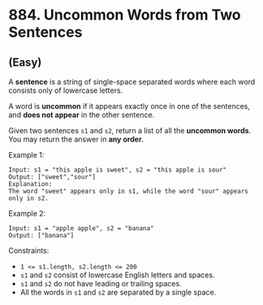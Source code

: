 # 884. Uncommon Words from Two Sentences
## (Easy)

A **sentence** is a string of single-space separated words where each word consists only of lowercase letters.

A word is **uncommon** if it appears exactly once in one of the sentences, and **does not appear** in the other sentence.

Given two sentences `s1` and `s2`, return a list of all the **uncommon words**. You may return the answer in **any order**.

Example 1:

```
Input: s1 = "this apple is sweet", s2 = "this apple is sour"
Output: ["sweet","sour"]
Explanation:
The word "sweet" appears only in s1, while the word "sour" appears only in s2.
```

Example 2:

```
Input: s1 = "apple apple", s2 = "banana"
Output: ["banana"]
```

Constraints:

- `1 <= s1.length, s2.length <= 200`
- `s1` and `s2` consist of lowercase English letters and spaces.
- `s1` and `s2` do not have leading or trailing spaces.
- All the words in `s1` and `s2` are separated by a single space.